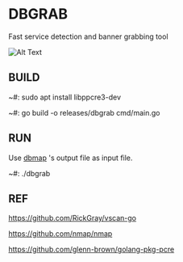 DBGRAB
==

Fast service detection and banner grabbing tool

![Alt Text](https://s3.gifyu.com/images/dbgrab.gif)

BUILD
--
~#: sudo apt install libppcre3-dev

~#: go build -o releases/dbgrab cmd/main.go

RUN
--
Use [dbmap](https://github.com/lochv/dbmap) 's output file as input file.

~#: ./dbgrab

REF
--
https://github.com/RickGray/vscan-go

https://github.com/nmap/nmap

https://github.com/glenn-brown/golang-pkg-pcre

